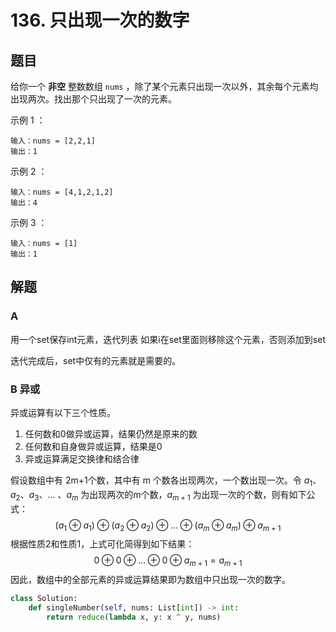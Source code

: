 # 136. 只出现一次的数字

## 题目

给你一个 **非空** 整数数组 `nums` ，除了某个元素只出现一次以外，其余每个元素均出现两次。找出那个只出现了一次的元素。

示例 1 ：

```
输入：nums = [2,2,1]
输出：1
```

示例 2 ：

```
输入：nums = [4,1,2,1,2]
输出：4
```

示例 3 ：

```
输入：nums = [1]
输出：1
```

## 解题

### A

用一个set保存int元素，迭代列表 如果i在set里面则移除这个元素，否则添加到set

迭代完成后，set中仅有的元素就是需要的。

### B 异或

异或运算有以下三个性质。

1. 任何数和0做异或运算，结果仍然是原来的数
1. 任何数和自身做异或运算，结果是0
1. 异或运算满足交换律和结合律

假设数组中有 2m+1个数，其中有 m 个数各出现两次，一个数出现一次。令 $a_1$、$a_2$、$a_3$、... 、$a_m$ 为出现两次的m个数，$a_{m+1}$ 为出现一次的个数，则有如下公式：
$$
(a_1\oplus a_1) \oplus (a_2\oplus a_2) \oplus ... \oplus (a_m\oplus a_m) \oplus a_{m+1}
$$
根据性质2和性质1，上式可化简得到如下结果：
$$
0 \oplus 0 \oplus ... \oplus 0 \oplus a_{m+1} = a_{m+1}
$$
因此，数组中的全部元素的异或运算结果即为数组中只出现一次的数字。

```python
class Solution:
    def singleNumber(self, nums: List[int]) -> int:
        return reduce(lambda x, y: x ^ y, nums)
```


